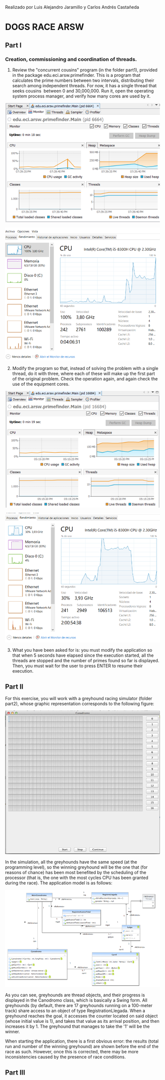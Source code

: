 Realizado por Luis Alejandro Jaramillo y  Carlos Andrés Castañeda

# DOGS RACE ARSW

## Part I
### Creation, commissioning and coordination of threads.

1. Review the "concurrent cousins" program (in the folder part1), provided 
in the package edu.eci.arsw.primefinder. This is a program that calculates 
the prime numbers between two intervals, distributing their search among 
independent threads. For now, it has a single thread that seeks cousins ​​
between 0 and 30,000,000. Run it, open the operating system process manager, 
and verify how many cores are used by it.

![](/img/dr_parte1_1.png)

![](/img/dr_parte1_2.png)

2. Modify the program so that, instead of solving the problem with a single
 thread, do it with three, where each of these will make up the first part 
 of the original problem. Check the operation again, and again check the use 
 of the equipment cores.

![](/img/dr_parte1_3.png)

![](/img/dr_parte1_4.png)

3. What you have been asked for is: you must modify the application so that 
when 5 seconds have elapsed since the execution started, all the threads are 
stopped and the number of primes ​​found so far is displayed. Then, you must wait 
for the user to press ENTER to resume their execution.

## Part II
For this exercise, you will work with a greyhound racing simulator (folder part2),
whose graphic representation corresponds to the following figure:

![](/img/parte2_1.png)

In the simulation, all the greyhounds have the same speed (at the programming level), 
so the winning greyhound will be the one that (for reasons of chance) has been most 
benefited by the scheduling of the processor (that is, the one with the most cycles 
CPU has been granted during the race). The application model is as follows:

![](/img/parte2_2.png)

As you can see, greyhounds are thread objects, and their progress is displayed in 
the Canodromo class, which is basically a Swing form. All greyhounds (by default, 
there are 17 greyhounds running on a 100-meter track) share access to an object of 
type RegistrationLlegada. When a greyhound reaches the goal, it accesses the counter 
located on said object (whose initial value is 1), and takes that value as its 
arrival position, and then increases it by 1. The greyhound that manages to take the
'1' will be the winner.

When starting the application, there is a first obvious error: the results (total run
 and number of the winning greyhound) are shown before the end of the race as such. 
 However, once this is corrected, there may be more inconsistencies caused by the 
 presence of race conditions.

## Part III
